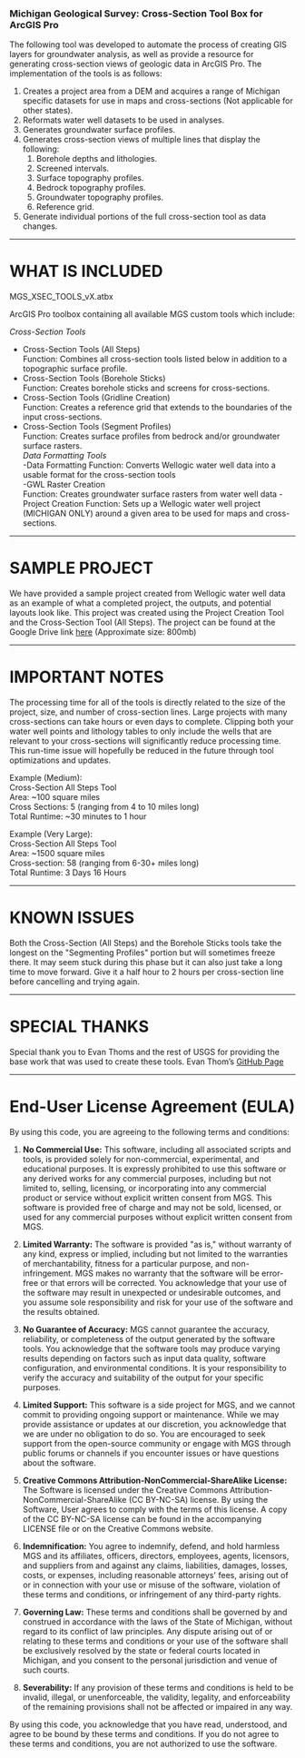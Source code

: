 ### Michigan Geological Survey: Cross-Section Tool Box for ArcGIS Pro
 The following tool was developed to automate the process of creating GIS layers for groundwater analysis, as well as provide a resource for generating cross-section views of geologic data in ArcGIS Pro. The implementation of the tools is as follows:
1. Creates a project area from a DEM and acquires a range of Michigan specific datasets for use in maps and cross-sections (Not applicable for other states).
2. Reformats water well datasets to be used in analyses.
3. Generates groundwater surface profiles.
4. Generates cross-section views of multiple lines that display the following:
   1. Borehole depths and lithologies.
   2. Screened intervals.
   3. Surface topography profiles.
   4. Bedrock topography profiles.
   5. Groundwater topography profiles.
   6. Reference grid.
5. Generate individual portions of the full cross-section tool as data changes.

---

# **WHAT IS INCLUDED**

MGS_XSEC_TOOLS_vX.atbx  

ArcGIS Pro toolbox containing all available MGS custom tools which include: 

*Cross-Section Tools*
  - Cross-Section Tools (All Steps)  
  Function: Combines all cross-section tools listed below in addition to a topographic surface profile.  
  - Cross-Section Tools (Borehole Sticks)  
  Function: Creates borehole sticks and screens for cross-sections.  
  - Cross-Section Tools (Gridline Creation)  
  Function: Creates a reference grid that extends to the boundaries of the input cross-sections.  
  - Cross-Section Tools (Segment Profiles)  
  Function: Creates surface profiles from bedrock and/or groundwater surface rasters.  
*Data Formatting Tools*  
  -Data Formatting
  Function: Converts Wellogic water well data into a usable format for the cross-section tools  
  -GWL Raster Creation  
  Function: Creates groundwater surface rasters from water well data
  -Project Creation
  Function: Sets up a Wellogic water well project (MICHIGAN ONLY) around a given area to be used for maps and cross-sections.  

---

# **SAMPLE PROJECT**

We have provided a sample project created from Wellogic water well data as an example of what a completed project, the outputs, and potential layouts look like. This project was created using the Project Creation Tool and the Cross-Section Tool (All Steps). The project can be found at the Google Drive link [here](https://drive.google.com/file/d/1JNzOIs55Wu8ZSHcnO1A49oCTzS-EoyP7/view?usp=sharing) (Approximate size: 800mb)

---

# **IMPORTANT NOTES**

The processing time for all of the tools is directly related to the size of the project, size, and number of cross-section lines. Large projects with many cross-sections can take hours or even days to complete. Clipping both your water well points and lithology tables to only include the wells that are relevant to your cross-sections will significantly reduce processing time. This run-time issue will hopefully be reduced in the future through tool optimizations and updates. 

Example (Medium):  
Cross-Section All Steps Tool  
Area: ~100 square miles  
Cross Sections: 5 (ranging from 4 to 10 miles long)  
Total Runtime: ~30 minutes to 1 hour  

Example (Very Large):  
Cross-Section All Steps Tool  
Area: ~1500 square miles  
Cross-section: 58 (ranging from 6-30+ miles long)  
Total Runtime: 3 Days 16 Hours  


---

# **KNOWN ISSUES**

Both the Cross-Section (All Steps) and the Borehole Sticks tools take the longest on the "Segmenting Profiles" portion but will sometimes freeze there. It may seem stuck during this phase but it can also just take a long time to move forward. Give it a half hour to 2 hours per cross-section line before cancelling and trying again.

---

# **SPECIAL THANKS**

Special thank you to Evan Thoms and the rest of USGS for providing the base work that was used to create these tools.
Evan Thom’s [GitHub Page](https://github.com/ethoms-usgs)

---

# **End-User License Agreement (EULA)**

By using this code, you are agreeing to the following terms and conditions:

1. **No Commercial Use:** This software, including all associated scripts and tools, is provided solely for non-commercial, experimental, and educational purposes. It is expressly prohibited to use this software or any derived works for any commercial purposes, including but not limited to, selling, licensing, or incorporating into any commercial product or service without explicit written consent from MGS. This software is provided free of charge and may not be sold, licensed, or used for any commercial purposes without explicit written consent from MGS.

2. **Limited Warranty:** The software is provided "as is," without warranty of any kind, express or implied, including but not limited to the warranties of merchantability, fitness for a particular purpose, and non-infringement. MGS makes no warranty that the software will be error-free or that errors will be corrected. You acknowledge that your use of the software may result in unexpected or undesirable outcomes, and you assume sole responsibility and risk for your use of the software and the results obtained.

3. **No Guarantee of Accuracy:** MGS cannot guarantee the accuracy, reliability, or completeness of the output generated by the software tools. You acknowledge that the software tools may produce varying results depending on factors such as input data quality, software configuration, and environmental conditions. It is your responsibility to verify the accuracy and suitability of the output for your specific purposes.

4. **Limited Support:** This software is a side project for MGS, and we cannot commit to providing ongoing support or maintenance. While we may provide assistance or updates at our discretion, you acknowledge that we are under no obligation to do so. You are encouraged to seek support from the open-source community or engage with MGS through public forums or channels if you encounter issues or have questions about the software.

5. **Creative Commons Attribution-NonCommercial-ShareAlike License:** The Software is licensed under the Creative Commons Attribution-NonCommercial-ShareAlike (CC BY-NC-SA) license. By using the Software, User agrees to comply with the terms of this license. A copy of the CC BY-NC-SA license can be found in the accompanying LICENSE file or on the Creative Commons website.

6. **Indemnification:** You agree to indemnify, defend, and hold harmless MGS and its affiliates, officers, directors, employees, agents, licensors, and suppliers from and against any claims, liabilities, damages, losses, costs, or expenses, including reasonable attorneys' fees, arising out of or in connection with your use or misuse of the software, violation of these terms and conditions, or infringement of any third-party rights.

7. **Governing Law:** These terms and conditions shall be governed by and construed in accordance with the laws of the State of Michigan, without regard to its conflict of law principles. Any dispute arising out of or relating to these terms and conditions or your use of the software shall be exclusively resolved by the state or federal courts located in Michigan, and you consent to the personal jurisdiction and venue of such courts.

8. **Severability:** If any provision of these terms and conditions is held to be invalid, illegal, or unenforceable, the validity, legality, and enforceability of the remaining provisions shall not be affected or impaired in any way.

By using this code, you acknowledge that you have read, understood, and agree to be bound by these terms and conditions. If you do not agree to these terms and conditions, you are not authorized to use the software.
